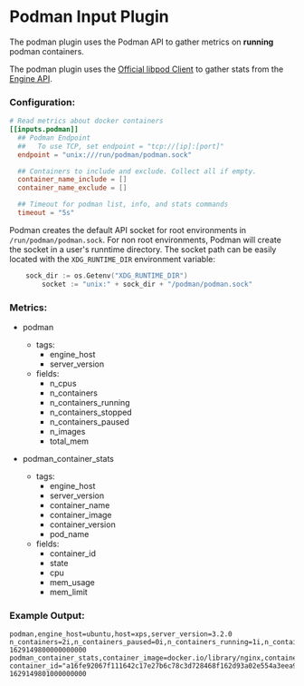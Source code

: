 # Podman Input Plugin

The podman plugin uses the Podman API to gather metrics on **running**
podman containers.

The podman plugin uses the [Official libpod Client](https://pkg.go.dev/github.com/containers/podman/v3@v3.2.3/pkg/bindings)
to gather stats from the [Engine API](https://pkg.go.dev/github.com/containers/podman/v3@v3.2.3/pkg/api/server).


### Configuration:

```toml
# Read metrics about docker containers
[[inputs.podman]]
  ## Podman Endpoint
  ##   To use TCP, set endpoint = "tcp://[ip]:[port]"
  endpoint = "unix:///run/podman/podman.sock"

  ## Containers to include and exclude. Collect all if empty. 
  container_name_include = []
  container_name_exclude = []

  ## Timeout for podman list, info, and stats commands
  timeout = "5s"

```

Podman creates the default API socket for root environments in `/run/podman/podman.sock`. For non root environments, Podman will create the socket in a user's runntime directory. The socket path can be easily located with the `XDG_RUNTIME_DIR` environment variable:

```Go
	sock_dir := os.Getenv("XDG_RUNTIME_DIR")
        socket := "unix:" + sock_dir + "/podman/podman.sock"
```

### Metrics:

- podman
  - tags:
    - engine_host
    - server_version
  + fields:
    - n_cpus
    - n_containers
    - n_containers_running
    - n_containers_stopped
    - n_containers_paused
    - n_images
    - total_mem

- podman_container_stats
  - tags:
    - engine_host
    - server_version
    - container_name
    - container_image
    - container_version
    - pod_name
  + fields:
    - container_id
    - state
    - cpu
    - mem_usage
    - mem_limit
	
### Example Output:

```
podman,engine_host=ubuntu,host=xps,server_version=3.2.0 n_containers=2i,n_containers_paused=0i,n_containers_running=1i,n_containers_stopped=1i,n_cpus=8i,n_images=18i,total_mem=7966027776i 1629149800000000000
podman_container_stats,container_image=docker.io/library/nginx,container_name=nginx,container_version=latest,engine_host=ubuntu,host=xps,server_version=3.2.0 container_id="a16fe92067f111642c17e27b6c78c3d728468f162d93a02e554a3eea9326f548",cpu=0.0000000019008074018757257,mem_limit=7966027776i,mem_usage=19124224i,state="running" 1629149801000000000
```
